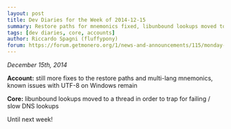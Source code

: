 ```yaml
---
layout: post
title: Dev Diaries for the Week of 2014-12-15
summary: Restore paths for mnemonics fixed, libunbound lookups moved to its own thread
tags: [dev diaries, core, accounts]
author: Riccardo Spagni (fluffypony)
forum: https://forum.getmonero.org/1/news-and-announcements/115/monday-monero-missives-21-december-15th-2014
---
```


*December 15th, 2014*

**Account:** still more fixes to the restore paths and multi-lang mnemonics, known issues with UTF-8 on Windows remain

**Core:** libunbound lookups moved to a thread in order to trap for failing / slow DNS lookups

Until next week!